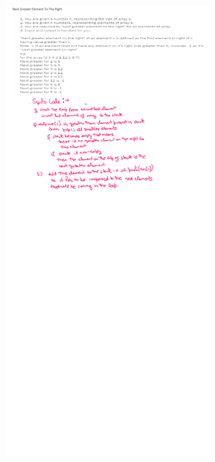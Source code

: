 ![](https://github.com/ShikharSundriyal/DataStructureAlgorithms/blob/main/StacksQueues/NextGreaterElementOnRightQuestion/Next_Greater_Element_To_The_Right.png)

